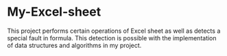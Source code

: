 # My-Excel-sheet
This project performs certain operations of Excel sheet as well as detects a special fault in formula. This detection is possible with the implementation of data structures and algorithms in my project.
